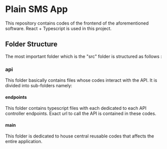 # Plain SMS App

This repository contains codes of the frontend of the aforementioned software. React + Typescript is used in this project.

## Folder Structure

The most important folder which is the "src" folder is structured as follows :

### api

This folder basically contains files whose codes interact with the API. It is divided into sub-folders namely:

#### endpoints

This folder contains typescript files with each dedicated to each API controller endpoints. Exact url to call the API is contained in these codes.

#### main

This folder is dedicated to house central reusable codes that affects the entire application.
